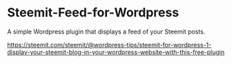 # Steemit-Feed-for-Wordpress
A simple Wordpress plugin that displays a feed of your Steemit posts.

https://steemit.com/steemit/@wordpress-tips/steemit-for-wordpress-1-display-your-steemit-blog-in-your-wordpress-website-with-this-free-plugin
